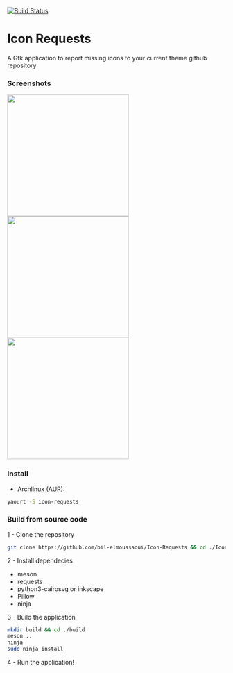 [![Build Status](https://travis-ci.org/bil-elmoussaoui/Icon-Requests.svg?branch=master)](https://travis-ci.org/bil-elmoussaoui/Icon-Requests)
# Icon Requests
A Gtk application to report missing icons to your current theme github repository

### Screenshots
<img src="screenshots/screenshot1.png" width="280" /> <img src="screenshots/screenshot2.png" width="280"/> <img src="screenshots/screenshot3.png"  width="280" />


### Install
- Archlinux (AUR):
```bash
yaourt -S icon-requests
```


### Build from source code
1 - Clone the repository
```bash
git clone https://github.com/bil-elmoussaoui/Icon-Requests && cd ./Icon-Requests
```
2 - Install dependecies
  - meson
  - requests
  - python3-cairosvg or inkscape
  - Pillow
  - ninja
 
3 - Build the application
```bash
mkdir build && cd ./build
meson ..
ninja
sudo ninja install
```
4 - Run the application!
